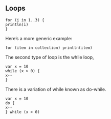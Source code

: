 ## Loops

```
for (i in 1..3) {println(i)}
```

Here’s a more generic example:

`for (item in collection) println(item)`

The second type of loop is the while loop,

```
var x = 10while (x > 0) {x--}
```

There is a variation of while known as do-while.

```
var x = 10do {
x--} while (x > 0)
```




